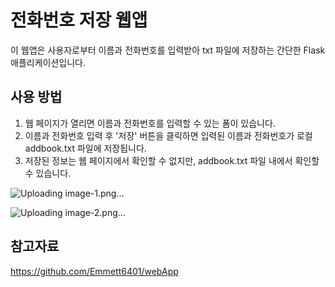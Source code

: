 # 전화번호 저장 웹앱

이 웹앱은 사용자로부터 이름과 전화번호를 입력받아 txt 파일에 저장하는 간단한 Flask 애플리케이션입니다. 

## 사용 방법
1. 웹 페이지가 열리면 이름과 전화번호를 입력할 수 있는 폼이 있습니다.
2. 이름과 전화번호 입력 후 '저장' 버튼을 클릭하면 입력된 이름과 전화번호가 로컬 addbook.txt 파일에 저장됩니다.
3. 저장된 정보는 웹 페이지에서 확인할 수 없지만, addbook.txt 파일 내에서 확인할 수 있습니다.

![Uploading image-1.png…]()

![Uploading image-2.png…]()

## 참고자료 
https://github.com/Emmett6401/webApp
